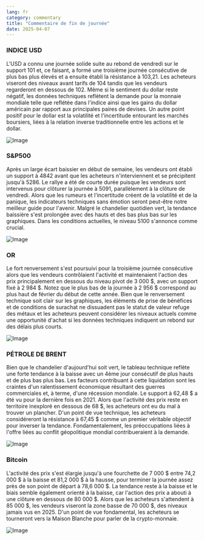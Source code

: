 ```yaml
---
lang: fr
category: commentary
title: "Commentaire de fin de journée"
date: 2025-04-07
---
```


### INDICE USD

L'USD a connu une journée solide suite au rebond de vendredi sur le support 101 et, ce faisant, a formé une troisième journée consécutive de plus bas plus élevés et a ensuite établi la résistance à 103,21. Les acheteurs viseront des niveaux avant tarifs de 104 tandis que les vendeurs regarderont en dessous de 102. Même si le sentiment du dollar reste négatif, les données techniques reflètent la demande pour la monnaie mondiale telle que reflétée dans l'indice ainsi que les gains du dollar américain par rapport aux principales paires de devises. Un autre point positif pour le dollar est la volatilité et l'incertitude entourant les marchés boursiers, liées à la relation inverse traditionnelle entre les actions et le dollar. 

![Image](https://markleighedu.github.io/img/Apr-2025/07-Apr-2025/usdindex.jpg)

### S&P500

Après un large écart baissier en début de semaine, les vendeurs ont établi un support à 4842 avant que les acheteurs n'interviennent et se précipitent jusqu'à 5286. Le rallye a été de courte durée puisque les vendeurs sont intervenus pour clôturer la journée à 5091, parallèlement à la clôture de vendredi. Alors que les rumeurs et l'incertitude créent de la volatilité et de la panique, les indicateurs techniques sans émotion seront peut-être notre meilleur guide pour l'avenir. Malgré le chandelier quotidien vert, la tendance baissière s'est prolongée avec des hauts et des bas plus bas sur les graphiques. Dans les conditions actuelles, le niveau 5100 s'annonce comme crucial.

![Image](https://markleighedu.github.io/img/Apr-2025/07-Apr-2025/sp500.jpg)

### OR

Le fort renversement s'est poursuivi pour la troisième journée consécutive alors que les vendeurs contrôlaient l'activité et maintenaient l'action des prix principalement en dessous du niveau pivot de 3 000 $, avec un support fixé à 2 984 $. Notez que le plus bas de la journée à 2 956 $ correspond au plus haut de février du début de cette année. Bien que le renversement technique soit clair sur les graphiques, les éléments de prise de bénéfices et de conditions de surachat ne dissuadent pas le statut de valeur refuge des métaux et les acheteurs peuvent considérer les niveaux actuels comme une opportunité d'achat si les données techniques indiquent un rebond sur des délais plus courts. 

![Image](https://markleighedu.github.io/img/Apr-2025/07-Apr-2025/gold.jpg)

### PÉTROLE DE BRENT

Bien que le chandelier d'aujourd'hui soit vert, le tableau technique reflète une forte tendance à la baisse avec un 4ème jour consécutif de plus hauts et de plus bas plus bas. Les facteurs contribuant à cette liquidation sont les craintes d'un ralentissement économique résultant des guerres commerciales et, à terme, d'une récession mondiale. Le support à 62,48 $ a été vu pour la dernière fois en 2021. Alors que l'activité des prix reste en territoire inexploré en dessous de 68 $, les acheteurs ont eu du mal à trouver un plancher. D'un point de vue technique, les acheteurs considéreront la résistance à 67,45 $ comme un premier véritable objectif pour inverser la tendance. Fondamentalement, les préoccupations liées à l'offre liées au conflit géopolitique mondial contribueraient à la demande.   

![Image](https://markleighedu.github.io/img/Apr-2025/07-Apr-2025/brentoil.jpg)

### Bitcoin

L'activité des prix s'est élargie jusqu'à une fourchette de 7 000 $ entre 74,2 000 $ à la baisse et 81,2 000 $ à la hausse, pour terminer la journée assez près de son point de départ à 78,6 000 $. La tendance reste à la baisse et le biais semble également orienté à la baisse, car l'action des prix a abouti à une clôture en dessous de 80 000 $. Alors que les acheteurs s'attendent à 85 000 $, les vendeurs viseront la zone basse de 70 000 $, des niveaux jamais vus en 2025. D'un point de vue fondamental, les acheteurs se tourneront vers la Maison Blanche pour parler de la crypto-monnaie.

![Image](https://markleighedu.github.io/img/Apr-2025/07-Apr-2025/bitcoin.jpg)

